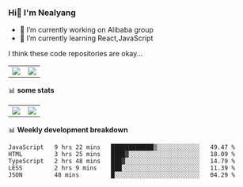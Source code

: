 ### Hi👋 I'm Nealyang

- 🔭 I’m currently working on Alibaba group
- 🌱 I’m currently learning React,JavaScript


I think these code repositories are okay...

<table>
  <tbody>
    <tr>
      <td>
        <a href="https://github.com/Nealyang/React-Express-Blog-Demo">
          <img align="center" src="https://github-readme-stats.vercel.app/api/pin/?username=Nealyang&repo=React-Express-Blog-Demo&theme=chartreuse-dark" />
        </a>
      </td>
       <td>
        <a href="https://github.com/Nealyang/PersonalBlog">
          <img align="center" src="https://github-readme-stats.vercel.app/api/pin/?username=Nealyang&repo=PersonalBlog&theme=chartreuse-dark" />
        </a>
      </td>
    </tr>
  </tbody>
</table>

📊 **some stats**


<table>
  <tbody>
    <tr>
      <td>
          <img align="center" src="https://github-readme-stats.vercel.app/api?username=Nealyang&theme=chartreuse-dark&show_icons=true" />
      </td>
       <td>
          <img align="center" src="https://github-readme-stats.vercel.app/api/top-langs/?username=Nealyang&theme=chartreuse-dark" />
      </td>
    </tr>
  </tbody>
</table>

📊 **Weekly development breakdown**

<!--START_SECTION:waka-->
```text
JavaScript   9 hrs 22 mins   ████████████▒░░░░░░░░░░░░   49.47 % 
HTML         3 hrs 25 mins   ████▓░░░░░░░░░░░░░░░░░░░░   18.09 % 
TypeScript   2 hrs 48 mins   ███▓░░░░░░░░░░░░░░░░░░░░░   14.79 % 
LESS         2 hrs 9 mins    ███░░░░░░░░░░░░░░░░░░░░░░   11.39 % 
JSON         48 mins         █░░░░░░░░░░░░░░░░░░░░░░░░   04.29 % 
```
<!--END_SECTION:waka-->
